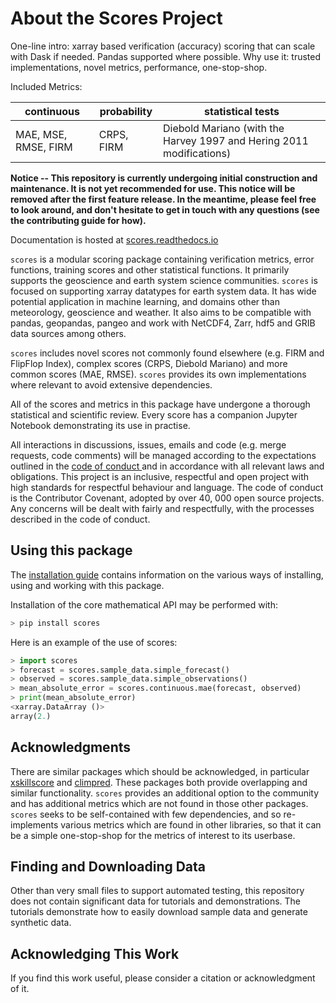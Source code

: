 # About the Scores Project

One-line intro: xarray based verification (accuracy) scoring that can scale with Dask if needed. Pandas supported where possible.
Why use it: trusted implementations, novel metrics, performance, one-stop-shop.

Included Metrics:

| continuous | probability | statistical tests      |
| ---------- | ----------- | ----------- |
| MAE, MSE, RMSE, FIRM | CRPS, FIRM |  Diebold Mariano (with the Harvey 1997 and Hering 2011 modifications) |


**Notice -- This repository is currently undergoing initial construction and maintenance. It is not yet recommended for use. This notice will be removed after the first feature release. In the meantime, please feel free to look around, and don't hesitate to get in touch with any questions (see the contributing guide for how).**

Documentation is hosted at [scores.readthedocs.io](https://scores.readthedocs.io)

`scores` is a modular scoring package containing verification metrics, error functions, training scores and other statistical functions. It primarily supports the geoscience and earth system science communities. `scores` is focused on supporting xarray datatypes for earth system data. It has wide potential application in machine learning, and domains other than meteorology, geoscience and weather. It also aims to be compatible with pandas, geopandas, pangeo and work with NetCDF4, Zarr, hdf5 and GRIB data sources among others.

`scores` includes novel scores not commonly found elsewhere (e.g. FIRM and FlipFlop Index), complex scores (CRPS, Diebold Mariano) and more common scores (MAE, RMSE). `scores` provides its own implementations where relevant to avoid extensive dependencies.

All of the scores and metrics in this package have undergone a thorough statistical and scientific review. Every score has a companion Jupyter Notebook demonstrating its use in practise.

All interactions in discussions, issues, emails and code (e.g. merge requests, code comments) will be managed according to the expectations outlined in the [ code of conduct ](CODE_OF_CONDUCT.md) and in accordance with all relevant laws and obligations. This project is an inclusive, respectful and open project with high standards for respectful behaviour and language. The code of conduct is the Contributor Covenant, adopted by over 40, 000 open source projects. Any concerns will be dealt with fairly and respectfully, with the processes described in the code of conduct.

## Using this package

The [installation guide](docs/installation.md) contains information on the various ways of installing, using and working with this package. 

Installation of the core mathematical API may be performed with:

```py
> pip install scores
```

Here is an example of the use of scores:

```py
> import scores
> forecast = scores.sample_data.simple_forecast()
> observed = scores.sample_data.simple_observations()
> mean_absolute_error = scores.continuous.mae(forecast, observed)
> print(mean_absolute_error)
<xarray.DataArray ()>
array(2.)
```

## Acknowledgments

There are similar packages which should be acknowledged, in particular [xskillscore](https://xskillscore.readthedocs.io/en/stable/) and [climpred](https://github.com/pangeo-data/climpred). These packages both provide overlapping and similar functionality. `scores` provides an additional option to the community and has additional metrics which are not found in those other packages. `scores` seeks to be self-contained with few dependencies, and so re-implements various metrics which are found in other libraries, so that it can be a simple one-stop-shop for the metrics of interest to its userbase.

## Finding and Downloading Data

Other than very small files to support automated testing, this repository does not contain significant data for tutorials and demonstrations. The tutorials demonstrate how to easily download sample data and generate synthetic data.

## Acknowledging This Work

If you find this work useful, please consider a citation or acknowledgment of it.
